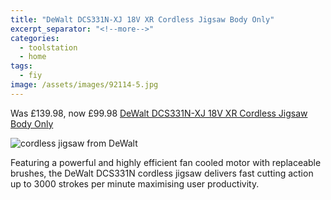 ```yaml
---
title: "DeWalt DCS331N-XJ 18V XR Cordless Jigsaw Body Only"
excerpt_separator: "<!--more-->"
categories:
  - toolstation
  - home
tags:
  - fiy
image: /assets/images/92114-5.jpg
---
```

Was £139.98, now £99.98 [DeWalt DCS331N-XJ 18V XR Cordless Jigsaw Body Only](https://www.toolstation.com/dewalt-dcs331n-xj-18v-xr-cordless-jigsaw/p92114)

<img src="/supersave/assets/images/92114.jpg" alt="cordless jigsaw from DeWalt" class="align-left">

Featuring a powerful and highly efficient fan cooled motor with replaceable brushes, the DeWalt
DCS331N cordless jigsaw delivers fast cutting action up to 3000 strokes per minute maximising user
productivity.

<!--more-->

